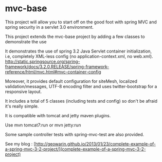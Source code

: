 mvc-base
========

This project will allow you to start off on the good foot with spring MVC and spring security in a servlet 3.0 environment.

This project extends the mvc-base project by adding a few classes to demonstrate the use

It demonstrates the use of spring 3.2 Java Servlet container initialization, i.e, completely XML-less config (no application-context.xml, no web.xml).
http://static.springsource.org/spring-framework/docs/3.2.0.RELEASE/spring-framework-reference/html/mvc.html#mvc-container-config

Moreover, it provides default configuration for siteMesh, localized validation/messages, UTF-8 encoding filter and uses twitter-bootstrap for a responsive layout.

It includes a total of 5 classes (including tests and config) so don't be afraid it's really simple.

It is compatible with tomcat and jetty maven plugins.

Use
    mvn tomcat7:run
or
    mvn jetty:run

Some sample controller tests with spring-mvc-test are also provided.

See my blog : [http://geowarin.github.io/2013/01/23/complete-example-of-a-spring-mvc-3-2-project/](complete-example-of-a-spring-mvc-3-2-project)
